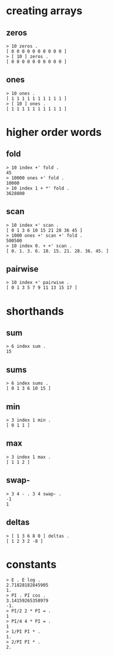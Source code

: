 # creating arrays

## zeros

```nkt
> 10 zeros .
[ 0 0 0 0 0 0 0 0 0 0 ]
> [ 10 ] zeros .
[ 0 0 0 0 0 0 0 0 0 0 ]
```

## ones

```nkt
> 10 ones .
[ 1 1 1 1 1 1 1 1 1 1 ]
> [ 10 ] ones .
[ 1 1 1 1 1 1 1 1 1 1 ]
```

# higher order words
## fold
```nkt
> 10 index +' fold .
45
> 10000 ones +' fold .
10000
> 10 index 1 + *' fold .
3628800
```

## scan

```nkt
> 10 index +' scan .
[ 0 1 3 6 10 15 21 28 36 45 ]
> 1000 ones +' scan +' fold .
500500
> 10 index 0. + +' scan .
[ 0. 1. 3. 6. 10. 15. 21. 28. 36. 45. ]
```

## pairwise

```nkt
> 10 index +' pairwise .
[ 0 1 3 5 7 9 11 13 15 17 ]
```

# shorthands

## sum

```nkt
> 6 index sum .
15
```

## sums

```nkt
> 6 index sums .
[ 0 1 3 6 10 15 ]
```

## min

```nkt
> 3 index 1 min .
[ 0 1 1 ]
```

## max

```nkt
> 3 index 1 max .
[ 1 1 2 ]
```

## swap-

```nkt
> 3 4 - . 3 4 swap- .
-1
1
```

## deltas

```nkt
> [ 1 3 6 8 0 ] deltas .
[ 1 2 3 2 -8 ]
```

# constants

```nkt
> E . E log .
2.71828182845905
1.
> PI . PI cos .
3.14159265358979
-1.
> PI/2 2 * PI = .
1
> PI/4 4 * PI = .
1
> 1/PI PI * .
1.
> 2/PI PI * .
2.
```